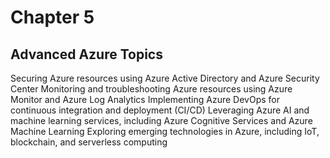 # Chapter 5

## Advanced Azure Topics

Securing Azure resources using Azure Active Directory and Azure Security Center
Monitoring and troubleshooting Azure resources using Azure Monitor and Azure Log Analytics
Implementing Azure DevOps for continuous integration and deployment (CI/CD)
Leveraging Azure AI and machine learning services, including Azure Cognitive Services and Azure Machine Learning
Exploring emerging technologies in Azure, including IoT, blockchain, and serverless computing